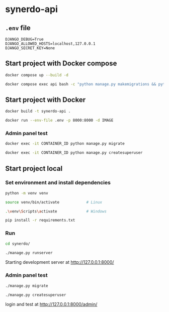 # synerdo-api

## `.env` file
```
DJANGO_DEBUG=True
DJANGO_ALLOWED_HOSTS=localhost,127.0.0.1
DJANGO_SECRET_KEY=None
```


## Start project with Docker compose

```bash
docker compose up --build -d
```

```bash
docker compose exec api bash -c "python manage.py makemigrations && python manage.py migrate && python manage.py createsuperuser"
```

## Start project with Docker

```bash
docker build -t synerdo-api .
```

```bash
docker run --env-file .env -p 8000:8000 -d IMAGE
```

### Admin panel test

```bash
docker exec -it CONTAINER_ID python manage.py migrate
```

```bash
docker exec -it CONTAINER_ID python manage.py createsuperuser
```


## Start project local

### Set environment and install dependencies
```bash
python -m venv venv
```

```bash
source venv/bin/activate            # Linux
```

```bash
.\venv\Scripts\activate             # Windows
```

```bash
pip install -r requirements.txt
```

### Run

```bash
cd synerdo/
```

```bash
./manage.py runserver
```
Starting development server at http://127.0.0.1:8000/


### Admin panel test

```bash
./manage.py migrate
```

```bash
./manage.py createsuperuser
```

login and test at http://127.0.0.1:8000/admin/
